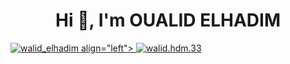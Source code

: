 <h1 align="center">Hi 👋, I'm OUALID ELHADIM</h1>

<p align="left"> <a href="https://twitter.com/walid_elhadim" target="blank"><img 
src="https://img.shields.io/twitter/follow/walid_elhadim?logo=twitter&style=for-the-badge" alt="walid_elhadim" />
align="left"> <a href="https://www.facebook.com/walid.hdm.33" target="_blank"><img
src="https://img.shields.io/badge/Follow-walid.hdm.33-blue?logo=facebook&style=for-the-badge" alt="walid.hdm.33" />
  </a> </p>
